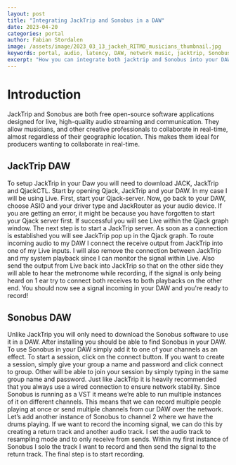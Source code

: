 ```yaml
---
layout: post
title: "Integrating JackTrip and Sonobus in a DAW"
date: 2023-04-20
categories: portal
author: Fabian Stordalen
image: /assets/image/2023_03_13_jackeh_RITMO_musicians_thumbnail.jpg
keywords: portal, audio, latency, DAW, network music, jacktrip, Sonobus
excerpt: "How you can integrate both jacktrip and Sonobus into your DAW"
---
```


# Introduction

 JackTrip and Sonobus are both free open-source software applications designed for live, high-quality audio streaming and communication. They allow musicians, and other creative professionals to collaborate in real-time, almost regardless of their geographic location. This makes them ideal for producers wanting to collaborate in real-time.

 ## JackTrip DAW

To setup JackTrip in your Daw you will need to download JACK, JackTrip and QjackCTL. Start by opening Qjack, JackTrip and your DAW. In my case I will be using Live. First, start your Qjack-server. Now, go back to your DAW, choose ASIO and your driver type and JackRouter as your audio device. If you are getting an error, it might be because you have forgotten to start your Qjack server first. If successful you will see Live within the Qjack graph window. The next step is to start a JackTrip server. As soon as a connection is established you will see JackTrip pop up in the Qjack graph. To route incoming audio to my DAW I connect the receive output from JackTrip into one of my Live inputs. I will also remove the connection between JackTrip and my system playback since I can monitor the signal within Live. Also send the output from Live back into JackTrip so that on the other side they will able to hear the metronome while recording, if the signal is only being heard on 1 ear try to connect both receives to both playbacks on the other end. You should now see a signal incoming in your DAW and you're ready to record!

## Sonobus DAW 

Unlike JackTrip you will only need to download the Sonobus software to use it in a DAW.  After installing you should be able to find Sonobus in your DAW. To use Sonobus in your DAW simply add it to one of your channels as an effect. To start a session, click on the connect button. If you want to create a session, simply give your group a name and password and click connect to group. Other will be able to join your session by simply typing in the same group name and password. Just like JackTrip it is heavily recommended that you always use a wired connection to ensure network stability. Since Sonobus is running as a VST it means we’re able to run multiple instances of it on different channels. This means that we can record multiple people playing at once or send multiple channels from our DAW over the network. Let’s add another instance of Sonobus to channel 2 where we have the drums playing. If we want to record the incoming signal, we can do this by creating a return track and another audio track. I set the audio track to resampling mode and to only receive from sends. Within my first instance of Sonobus I solo the track I want to record and then send the signal to the return track. The final step is to start recording.

